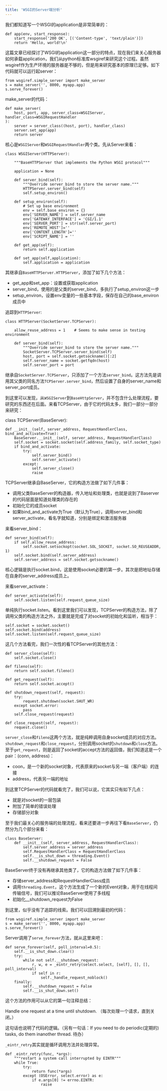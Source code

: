 ```yaml
---
title: 'WSGI的Server端分析'
---
```


我们都知道写一个WSGI的application是非常简单的：

    def app(env, start_response):
        start_response('200 OK', [('Content-type', 'text/plain')])
        return 'Hello, world!\n'

这篇文章已经探讨了WSGI的application这一部分的特点，现在我们来关心服务器如何承载application，我们从python标准库wsgiref来研究这个过程。虽然wsgiref作为生产环境的服务器是不够的，但是用来研究基本的原理已足够。如下代码就可以运行起server：

    from wsgiref.simple_server import make_server
    s = make_server('', 8000, myapp.app)
    s.serve_forever()

make_server的代码：

    def make_server(
        host, port, app, server_class=WSGIServer, handler_class=WSGIRequestHandler
    ):
        server = server_class((host, port), handler_class)
        server.set_app(app)
        return server

核心是`WSGIServer`和`WSGIRequestHandler`两个类。先从Server来看：

    class WSGIServer(HTTPServer):

        """BaseHTTPServer that implements the Python WSGI protocol"""

        application = None

        def server_bind(self):
            """Override server_bind to store the server name."""
            HTTPServer.server_bind(self)
            self.setup_environ()

        def setup_environ(self):
            # Set up base environment
            env = self.base_environ = {}
            env['SERVER_NAME'] = self.server_name
            env['GATEWAY_INTERFACE'] = 'CGI/1.1'
            env['SERVER_PORT'] = str(self.server_port)
            env['REMOTE_HOST']=''
            env['CONTENT_LENGTH']=''
            env['SCRIPT_NAME'] = ''

        def get_app(self):
            return self.application

        def set_app(self,application):
            self.application = application

其继承自`BaseHTTPServer.HTTPServer`，添加了如下几个方法：

* get_app和set_app：设置或获取application
* server_bind，使用的是父类的server_bind，多执行了setup_environ这一步
* setup_environ，设置env变量的一些基本字段，保存在自己的base_environ成员中

追踪到`HTTPServer`:

    class HTTPServer(SocketServer.TCPServer):

        allow_reuse_address = 1    # Seems to make sense in testing environment

        def server_bind(self):
            """Override server_bind to store the server name."""
            SocketServer.TCPServer.server_bind(self)
            host, port = self.socket.getsockname()[:2]
            self.server_name = socket.getfqdn(host)
            self.server_port = port

继承自`SocketServer.TCPServer`，只添加了一个方法`server_bind`。这方法先是调用其父类的同名方法`TCPServer.server_bind`，然后设置了自身的server_name和server_port成员。

到这里可以发现，从`WSGIServer`到`BaseHttpServer`，并不包含什么处理流程，要研究的东西还在后面。来看TCPServer，由于它的代码太多，我们一部分一部分来研究：

class TCPServer(BaseServer):

    def __init__(self, server_address, RequestHandlerClass, bind_and_activate=True):
        BaseServer.__init__(self, server_address, RequestHandlerClass)
        self.socket = socket.socket(self.address_family, self.socket_type)
        if bind_and_activate:
            try:
                self.server_bind()
                self.server_activate()
            except:
                self.server_close()
                raise

TCPServer继承自BaseServer，它的构造方法做了如下几件事：

* 调用父类BaseServer的构造器，传入地址和处理类，也就是说到了Baserver的代码层面是知道处理类的存在的
* 初始化它的成员socket
* 如果bind_and_activate为True（默认为True），调用server_bind和server_activate，看名字就知道，分别是绑定和激活服务器

来看server_bind：

    def server_bind(self):
        if self.allow_reuse_address:
            self.socket.setsockopt(socket.SOL_SOCKET, socket.SO_REUSEADDR, 1)
        self.socket.bind(self.server_address)
        self.server_address = self.socket.getsockname()

核心逻辑是执行socket.bind，这是使用socket必要的第一步。其次是把地址存储在自身的server_address成员上。

来看server_activate：

    def server_activate(self):
        self.socket.listen(self.request_queue_size)

单纯执行socket.listen。看到这里我们可以发现，TCPServer的构造方法，除了调用父类的构造方法之外，主要就是完成了对socket的初始化和监听，相当于：

    self.socket = socket.socket()
    self.socket.bind(address)
    self.socket.listen(self.request_queue_size)

这几个方法看完，我们一次性的看TCPServer的其他方法：

    def server_close(self):
        self.socket.close()

    def fileno(self):
        return self.socket.fileno()

    def get_request(self):
        return self.socket.accept()

    def shutdown_request(self, request):
        try:
            request.shutdown(socket.SHUT_WR)
        except socket.error:
            pass
        self.close_request(request)

    def close_request(self, request):
        request.close()

`server_close`和`fileno`这两个方法，就是纯粹调用自身socket成员的对应方法。
`shutdown_request`和`close_request`，分别调用socket的`shutdown`和`close`方法。
至于`get_request`，则是返回了socket的accept方法的返回值，我们知道这是一个pair：(conn, address)：

* coon，是一个新的socket对象，代表原来的socket与另一端（客户端）的连接
* address，代表另一端的地址

到这里TCPServer的代码就看完了，我们可以说，它其实只有如下几点：

* 就是对socket的一层包装
* 附加了简单的错误处理
* 存储部分对象

至于我们最关心的服务端的处理流程，看来还要进一步再往下看`BaseServer`，仍然分为几个部分来看：

    class BaseServer:
        def __init__(self, server_address, RequestHandlerClass):
            self.server_address = server_address
            self.RequestHandlerClass = RequestHandlerClass
            self.__is_shut_down = threading.Event()
            self.__shutdown_request = False

BaseServer终于没有再继承其他类了，它的构造方法做了如下几件事：

* 存储server_address和RequestHandlerClass成员
* 调用`threading.Event`，这个方法生成了一个新的Event对象，用于在线程间传输信号，我们可以推论BaseServer使用了多线程
* 初始化__shutdown_request为False

到这里，似乎没有了追踪的线索。我们可以回溯到最初的代码：

    from wsgiref.simple_server import make_server
    s = make_server('', 8000, myapp.app)
    s.serve_forever()

Server调用了`serve_forever`方法，就从这里来吧：

    def serve_forever(self, poll_interval=0.5):
        self.__is_shut_down.clear()
        try:
            while not self.__shutdown_request:
                r, w, e = _eintr_retry(select.select, [self], [], [], poll_interval)
                if self in r:
                    self._handle_request_noblock()
        finally:
            self.__shutdown_request = False
            self.__is_shut_down.set()


这个方法的作用可以从它的第一句注释总结：

>
Handle one request at a time until shutdown.
（每次处理一个请求，直到关闭。）

这句话也说明了代码的逻辑。（另有一句话：If you need to do periodic(定期的) tasks, do them inanother thread. 待办）

`_eintr_retry`其实就是循环调用方法并处理异常。

    def _eintr_retry(func, *args):
        """restart a system call interrupted by EINTR"""
        while True:
            try:
                return func(*args)
            except (OSError, select.error) as e:
                if e.args[0] != errno.EINTR:
                    raise
